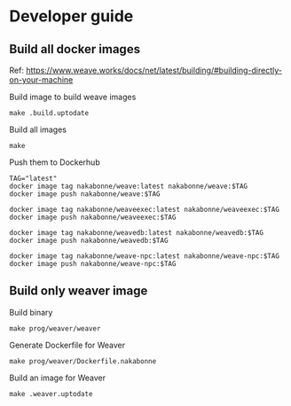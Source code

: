 # Developer guide

## Build all docker images

Ref: https://www.weave.works/docs/net/latest/building/#building-directly-on-your-machine

Build image to build weave images

```
make .build.uptodate
```

Build all images

```
make
```

Push them to Dockerhub

```
TAG="latest"
docker image tag nakabonne/weave:latest nakabonne/weave:$TAG
docker image push nakabonne/weave:$TAG

docker image tag nakabonne/weaveexec:latest nakabonne/weaveexec:$TAG
docker image push nakabonne/weaveexec:$TAG

docker image tag nakabonne/weavedb:latest nakabonne/weavedb:$TAG
docker image push nakabonne/weavedb:$TAG

docker image tag nakabonne/weave-npc:latest nakabonne/weave-npc:$TAG
docker image push nakabonne/weave-npc:$TAG
```

## Build only weaver image

Build binary

```
make prog/weaver/weaver
```

Generate Dockerfile for Weaver

```
make prog/weaver/Dockerfile.nakabonne
```

Build an image for Weaver

```
make .weaver.uptodate
```
